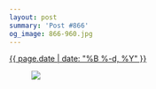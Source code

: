 ```yaml
---
layout: post
summary: 'Post #866'
og_image: 866-960.jpg
---
```


<div class="post">
 <time>
  <a href="/866">
   {{ page.date | date: "%B %-d, %Y" }}
  </a>
 </time>
 <a href="/866">
  <figure data-taken="7/2/2019">
   <img sizes="(min-width: 700px) 50vw, calc(100vw - 2rem)" src="{{ site.assets_url }}/866-480.jpg" srcset="{{ site.assets_url }}/866-240.jpg 240w, {{ site.assets_url }}/866-480.jpg 480w, {{ site.assets_url }}/866-720.jpg 720w, {{ site.assets_url }}/866-960.jpg 960w"/>
  </figure>
 </a>
</div>
